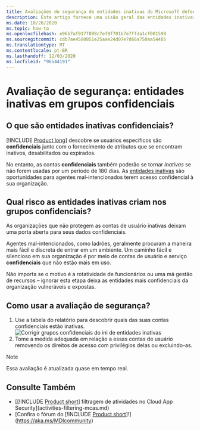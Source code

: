 ```yaml
---
title: Avaliações de segurança de entidades inativas do Microsoft defender for Identity inativos
description: Este artigo fornece uma visão geral das entidades inativas do Microsoft defender for Identity inativos em grupos confidenciais relatório de avaliação de postura de segurança de identidade.
ms.date: 10/26/2020
ms.topic: how-to
ms.openlocfilehash: e96b7af917f898c7ef9f701b7e7ffda1cf001598
ms.sourcegitcommit: cdb7ae4580851e25aae24d07e7d66a750aa54405
ms.translationtype: MT
ms.contentlocale: pt-BR
ms.lasthandoff: 12/03/2020
ms.locfileid: "96544191"
---
```

# <a name="security-assessment-dormant-entities-in-sensitive-groups"></a>Avaliação de segurança: entidades inativas em grupos **confidenciais**

## <a name="what-are-sensitive-dormant-entities"></a>O que são entidades inativas **confidenciais**?

[!INCLUDE [Product long](includes/product-long.md)] descobre se usuários específicos são **confidenciais** junto com o fornecimento de atributos que se encontram inativos, desabilitados ou expirados.

No entanto, as contas **confidenciais** também poderão se tornar *inativas* se não forem usadas por um período de 180 dias. As [entidades inativas](sensitive-accounts.md) são oportunidades para agentes mal-intencionados terem acesso confidencial à sua organização.

## <a name="what-risk-do-dormant-entities-create-in-sensitive-groups"></a>Qual risco as entidades inativas criam nos grupos **confidenciais**?

As organizações que não protegem as contas de usuário inativas deixam uma porta aberta para seus dados confidenciais.

Agentes mal-intencionados, como ladrões, geralmente procuram a maneira mais fácil e discreta de entrar em um ambiente. Um caminho fácil e silencioso em sua organização é por meio de contas de usuário e serviço **confidenciais** que não estão mais em uso.

Não importa se o motivo é a rotatividade de funcionários ou uma má gestão de recursos – ignorar esta etapa deixa as entidades mais confidenciais da organização vulneráveis e expostas.

## <a name="how-do-i-use-this-security-assessment"></a>Como usar a avaliação de segurança?

1. Use a tabela do relatório para descobrir quais das suas contas confidenciais estão inativas.
    ![Corrigir grupos confidenciais do ini de entidades inativas](media/cas-isp-dormant-entities-sensitive-groups-1.png)
1. Tome a medida adequada em relação a essas contas de usuário removendo os direitos de acesso com privilégios delas ou excluindo-as.

> [!NOTE]
> Essa avaliação é atualizada quase em tempo real.

## <a name="see-also"></a>Consulte Também

- [[!INCLUDE [Product short](includes/product-short.md)] filtragem de atividades no Cloud App Security](activities-filtering-mcas.md)
- [Confira o fórum do [!INCLUDE [Product short](includes/product-short.md)]!](https://aka.ms/MDIcommunity)
